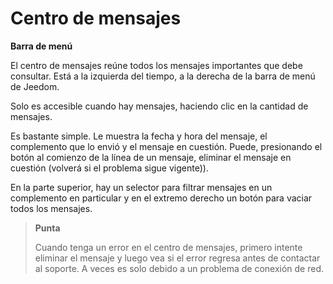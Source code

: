 # Centro de mensajes
**Barra de menú**

El centro de mensajes reúne todos los mensajes importantes que debe consultar. Está a la izquierda del tiempo, a la derecha de la barra de menú de Jeedom.

Solo es accesible cuando hay mensajes, haciendo clic en la cantidad de mensajes.

Es bastante simple. Le muestra la fecha y hora del mensaje, el complemento que lo envió y el mensaje en cuestión. Puede, presionando el botón al comienzo de la línea de un mensaje, eliminar el mensaje en cuestión (volverá si el problema sigue vigente)).

En la parte superior, hay un selector para filtrar mensajes en un complemento en particular y en el extremo derecho un botón para vaciar todos los mensajes.

> **Punta**
>
> Cuando tenga un error en el centro de mensajes, primero intente eliminar el mensaje y luego vea si el error regresa antes de contactar al soporte. A veces es solo debido a un problema de conexión de red.
